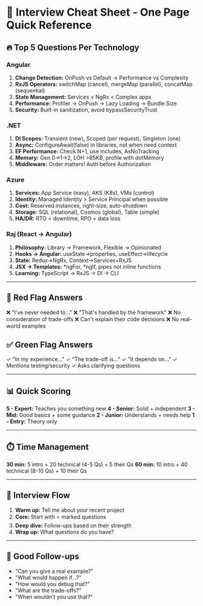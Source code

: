 # 🎯 Interview Cheat Sheet - One Page Quick Reference

## 🔥 Top 5 Questions Per Technology

### Angular
1. **Change Detection:** OnPush vs Default → Performance vs Complexity
2. **RxJS Operators:** switchMap (cancel), mergeMap (parallel), concatMap (sequential)
3. **State Management:** Services < NgRx < Complex apps
4. **Performance:** Profiler → OnPush → Lazy Loading → Bundle Size
5. **Security:** Built-in sanitization, avoid bypassSecurityTrust

### .NET
1. **DI Scopes:** Transient (new), Scoped (per request), Singleton (one)
2. **Async:** ConfigureAwait(false) in libraries, not when need context
3. **EF Performance:** Check N+1, use includes, AsNoTracking
4. **Memory:** Gen 0→1→2, LOH >85KB, profile with dotMemory
5. **Middleware:** Order matters! Auth before Authorization

### Azure
1. **Services:** App Service (easy), AKS (K8s), VMs (control)
2. **Identity:** Managed Identity > Service Principal when possible
3. **Cost:** Reserved instances, right-size, auto-shutdown
4. **Storage:** SQL (relational), Cosmos (global), Table (simple)
5. **HA/DR:** RTO = downtime, RPO = data loss

### Raj (React → Angular)
1. **Philosophy:** Library → Framework, Flexible → Opinionated
2. **Hooks → Angular:** useState→properties, useEffect→lifecycle
3. **State:** Redux→NgRx, Context→Services+RxJS
4. **JSX → Templates:** *ngFor, *ngIf, pipes not inline functions
5. **Learning:** TypeScript → RxJS → DI → CLI

---

## 🚨 Red Flag Answers

❌ "I've never needed to..."
❌ "That's handled by the framework"
❌ No consideration of trade-offs
❌ Can't explain their code decisions
❌ No real-world examples

## ✅ Green Flag Answers

✓ "In my experience..."
✓ "The trade-off is..."
✓ "It depends on..."
✓ Mentions testing/security
✓ Asks clarifying questions

---

## 📊 Quick Scoring

**5 - Expert:** Teaches you something new
**4 - Senior:** Solid + independent
**3 - Mid:** Good basics + some guidance
**2 - Junior:** Understands + needs help
**1 - Entry:** Theory only

---

## ⏱️ Time Management

**30 min:** 5 intro + 20 technical (4-5 Qs) + 5 their Qs
**60 min:** 10 intro + 40 technical (8-10 Qs) + 10 their Qs

---

## 🎪 Interview Flow

1. **Warm up:** Tell me about your recent project
2. **Core:** Start with ⭐ marked questions
3. **Deep dive:** Follow-ups based on their strength
4. **Wrap up:** What questions do you have?

---

## 💭 Good Follow-ups

- "Can you give a real example?"
- "What would happen if...?"
- "How would you debug that?"
- "What are the trade-offs?"
- "When wouldn't you use that?"